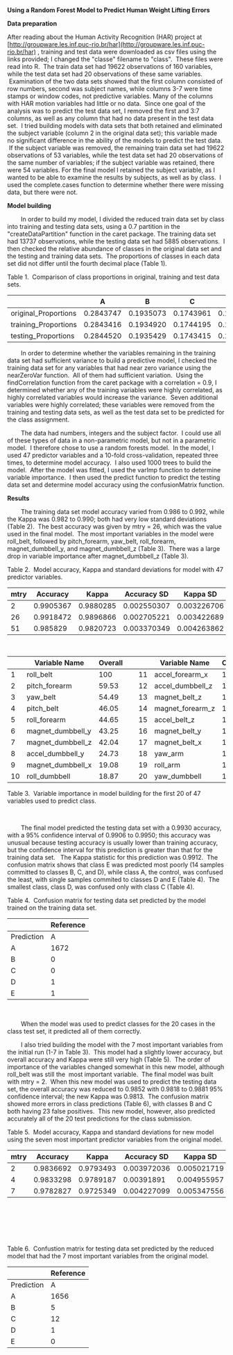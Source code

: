 **Using a Random Forest Model to Predict Human Weight Lifting Errors**

**Data preparation**

After reading about the Human Activity Recognition (HAR) project at [http://groupware.les.inf.puc-rio.br/har](http://groupware.les.inf.puc-rio.br/har) , training and test data were downloaded as csv files using the links provided; I changed the "classe" filename to "class". &nbsp;These files were read into R. &nbsp;The train data set had 19622 observations of 160 variables, while the test data set had 20 observations of these same variables. &nbsp;Examination of the two data sets showed that the first column consisted of row numbers, second was subject names, while columns 3-7 were time stamps or window codes, not predictive variables. Many of the columns with HAR motion variables had little or no data. &nbsp;Since one goal of the analysis was to predict the test data set, I removed the first and 3:7 columns, as well as any column that had no data present in the test data set. &nbsp;I tried building models with data sets that both retained and eliminated the subject variable (column 2 in the original data set); this variable made no significant difference in the ability of the models to predict the test data. &nbsp;If the subject variable was removed, the remaining train data set had 19622 observations of 53 variables, while the test data set had 20 observations of the same number of variables; if the subject variable was retained, there were 54 variables. For the final model I retained the subject variable, as I wanted to be able to examine the results by subjects, as well as by class. &nbsp;I used the complete.cases function to determine whether there were missing data, but there were not.

**Model building**

&nbsp; &nbsp; &nbsp; &nbsp; In order to build my model, I divided the reduced train data set by class into training and testing data sets, using a 0.7 partition in the "createDataPartition" function in the caret package. The training data set had 13737 observations, while the testing data set had 5885 observations. &nbsp;I then checked the relative abundance of classes in the original data set and the testing and training data sets. &nbsp;The proportions of classes in each data set did not differ until the fourth decimal place (Table 1).

Table 1. &nbsp;Comparison of class proportions in original, training and test data sets.

| &nbsp; | A | B | C | D | E |
| --- | --- | --- | --- | --- | --- |
| original\_Proportions | 0.2843747 | 0.1935073 | 0.1743961 | 0.1638977 | 0.1838243 |
| training\_Proportions | 0.2843416 | 0.1934920 | 0.1744195 | 0.1639368 | 0.1838101 |
| testing\_Proportions | 0.2844520 | 0.1935429 | 0.1743415 | 0.1638063 | 0.1838573 |

&nbsp; &nbsp; &nbsp; &nbsp; In order to determine whether the variables remaining in the training data set had sufficient variance to build a predictive model, I checked the training data set for any variables that had near zero variance using the nearZeroVar function. &nbsp;All of them had sufficient variation. &nbsp;Using the findCorrelation function from the caret package with a correlation = 0.9, I determined whether any of the training variables were highly correlated, as highly correlated variables would increase the variance. &nbsp;Seven additional variables were highly correlated; these variables were removed from the training and testing data sets, as well as the test data set to be predicted for the class assignment.

&nbsp; &nbsp; &nbsp; &nbsp; The data had numbers, integers and the subject factor. &nbsp;I could use all of these types of data in a non-parametric model, but not in a parametric model. &nbsp;I therefore chose to use a random forests model. &nbsp;In the model, I used 47 predictor variables and a 10-fold cross-validation, repeated three times, to determine model accuracy. &nbsp;I also used 1000 trees to build the model. &nbsp;After the model was fitted, I used the varImp function to determine variable importance. &nbsp;I then used the predict function to predict the testing data set and determine model accuracy using the confusionMatrix function.

**Results**

&nbsp; &nbsp; &nbsp; &nbsp; The training data set model accuracy varied from 0.986 to 0.992, while the Kappa was 0.982 to 0.990; both had very low standard deviations (Table 2). &nbsp;The best accuracy was given by mtry = 26, which was the value used in the final model. &nbsp;The most important variables in the model were roll\_belt, followed by pitch\_forearm, yaw\_belt, roll\_forearm, magnet\_dumbbell\_y, and magnet\_dumbbell\_z (Table 3). &nbsp;There was a large drop in variable importance after magnet\_dumbbell\_z (Table 3).

Table 2. &nbsp;Model accuracy, Kappa and standard deviations for model with 47 predictor variables.

| mtry | Accuracy | Kappa | Accuracy SD | Kappa SD |
| --- | --- | --- | --- | --- |
| 2 | 0.9905367 | 0.9880285 | 0.002550307 | 0.003226706 |
| 26 | 0.9918472 | 0.9896866 | 0.002705221 | 0.003422689 |
| 51 | 0.985829 | 0.9820723 | 0.003370349 | 0.004263862 |

&nbsp;

| &nbsp; | Variable Name | Overall | &nbsp; | &nbsp; | Variable Name | Overall |
| --- | --- | --- | --- | --- | --- | --- |
| 1 | roll\_belt | 100 | &nbsp; | 11 | accel\_forearm\_x | 18.86 |
| 2 | pitch\_forearm | 59.53 | &nbsp; | 12 | accel\_dumbbell\_z | 17.69 |
| 3 | yaw\_belt | 54.49 | &nbsp; | 13 | magnet\_belt\_z | 17.23 |
| 4 | pitch\_belt | 46.05 | &nbsp; | 14 | magnet\_forearm\_z | 15.89 |
| 5 | roll\_forearm | 44.65 | &nbsp; | 15 | accel\_belt\_z | 15.86 |
| 6 | magnet\_dumbbell\_y | 43.25 | &nbsp; | 16 | magnet\_belt\_y | 14.81 |
| 7 | magnet\_dumbbell\_z | 42.04 | &nbsp; | 17 | magnet\_belt\_x | 12.45 |
| 8 | accel\_dumbbell\_y | 24.73 | &nbsp; | 18 | yaw\_arm | 11.74 |
| 9 | magnet\_dumbbell\_x | 19.08 | &nbsp; | 19 | roll\_arm | 10.74 |
| 10 | roll\_dumbbell | 18.87 | &nbsp; | 20 | yaw\_dumbbell | 10.38 |

Table 3. &nbsp;Variable importance in model building for the first 20 of 47 variables used to predict class.

&nbsp;

&nbsp; &nbsp; &nbsp; &nbsp; The final model predicted the testing data set with a 0.9930 accuracy, with a 95% confidence interval of 0.9906 to 0.9950; this accuracy was unusual because testing accuracy is usually lower than training accuracy, but the confidence interval for this prediction is greater than that for the training data set. &nbsp; The Kappa statistic for this prediction was 0.9912. &nbsp;The confusion matrix shows that class E was predicted most poorly (14 samples committed to classes B, C, and D), while class A, the control, was confused the least, with single samples commited to classes D and E (Table 4). &nbsp;The smallest class, class D, was confused only with class C (Table 4).

Table 4. &nbsp;Confusion matrix for testing data set predicted by the model trained on the training data set.

| &nbsp; | Reference |
| --- | --- |
| Prediction | A | B | C | D | E |
| A | 1672 | 6 | 0 | 0 | 0 |
| B | 0 | 1131 | 4 | 0 | 2 |
| C | 0 | 2 | 1020 | 11 | 5 |
| D | 1 | 0 | 2 | 953 | 7 |
| E | 1 | 0 | 0 | 0 | 1068 |

&nbsp;

&nbsp; &nbsp; &nbsp; &nbsp; When the model was used to predict classes for the 20 cases in the class test set, it predicted all of them correctly.

&nbsp; &nbsp; &nbsp; &nbsp; I also tried building the model with the 7 most important variables from the initial run (1-7 in Table 3). &nbsp;This model had a slightly lower accuracy, but overall accuracy and Kappa were still very high (Table 5). &nbsp;The order of importance of the variables changed somewhat in this new model, although roll\_belt was still the &nbsp;most important variable. &nbsp;The final model was built with mtry = 2. &nbsp;When this new model was used to predict the testing data set, the overall accuracy was reduced to 0.9852 with 0.9818 to 0.9881 95% confidence interval; the new Kappa was 0.9813. &nbsp;The confusion matrix showed more errors in class predictions (Table 6), with classes B and C both having 23 false positives. &nbsp;This new model, however, also predicted accurately all of the 20 test predictions for the class submission.

Table 5. &nbsp;Model accuracy, Kappa and standard deviations for new model using the seven most important predictor variables from the original model.

| mtry | Accuracy | Kappa | Accuracy SD | Kappa SD |
| --- | --- | --- | --- | --- |
| 2 | 0.9836692 | 0.9793493 | 0.003972036 | 0.005021719 |
| 4 | 0.9833298 | 0.9789187 | 0.00391891 | 0.004955957 |
| 7 | 0.9782827 | 0.9725349 | 0.004227099 | 0.005347556 |

&nbsp;

&nbsp;

&nbsp;

Table 6. &nbsp;Confustion matrix for testing data set predicted by the reduced model that had the 7 most important variables from the original model.

| &nbsp; | Reference |
| --- | --- |
| Prediction | A | B | C | D | E |
| A | 1656 | 5 | 0 | 0 | 0 |
| B | 5 | 1116 | 16 | 0 | 6 |
| C | 12 | 14 | 1003 | 8 | 4 |
| D | 1 | 4 | 5 | 953 | 2 |
| E | 0 | 0 | 2 | 3 | 1070 |

&nbsp;

&nbsp;